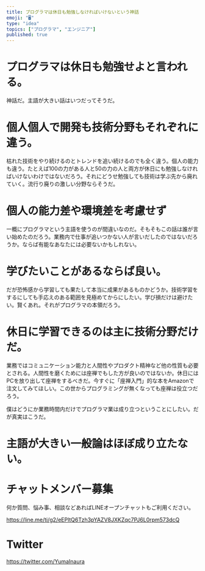 ```yaml
---
title: プログラマは休日も勉強しなければいけないという神話
emoji: "🖥"
type: "idea"
topics: ["プログラマ", "エンジニア"]
published: true
---
```




# プログラマは休日も勉強せよと言われる。

神話だ。主語が大きい話はいつだってそうだ。

# 個人個人で開発も技術分野もそれぞれに違う。
枯れた技術をやり続けるのとトレンドを追い続けるのでも全く違う。個人の能力も違う。たとえば100の力がある人と50の力の人と両方が休日にも勉強しなければいけないわけではないだろう。それにどうせ勉強しても技術は学ぶ先から廃れていく。流行り廃りの激しい分野ならそうだ。

# 個人の能力差や環境差を考慮せず

一概にプログラマという主語を使うのが間違いなのだ。そもそもこの話は誰が言い始めたのだろう。業務内で仕事が追いつかない人が言いだしたのではないだろうか。ならば有能なあなたには必要ないかもしれない。

# 学びたいことがあるならば良い。

だが恐怖感から学習しても果たして本当に成果があるものかどうか。技術学習をするにしても手応えのある範囲を見極めてからにしたい。学び損だけは避けたい。賢くあれ。それがプログラマの本領だろう。

# 休日に学習できるのは主に技術分野だけだ。

業務ではコミュニケーション能力と人間性やプロダクト精神など他の性質も必要とされる。人間性を磨くためには座禅でもした方が良いのではないか。休日にはPCを放り出して座禅をするべきだ。今すぐに「座禅入門」的な本をAmazonで注文してみてほしい。この世からプログラミングが無くなっても座禅は役立つだろう。

僕はどうにか業務時間内だけでプログラマ業は成り立つということにしたい。だが真実はこうだ。

# 主語が大きい一般論はほぼ成り立たない。



<!-- Update From Qiita API -->

# チャットメンバー募集


何か質問、悩み事、相談などあればLINEオープンチャットもご利用ください。

https://line.me/ti/g2/eEPltQ6Tzh3pYAZV8JXKZqc7PJ6L0rpm573dcQ


# Twitter

https://twitter.com/YumaInaura

<!-- Update From Qiita API -->



